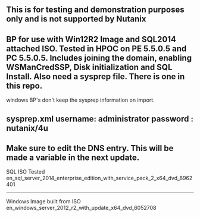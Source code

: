 This is for testing and demonstration purposes only and is not supported by Nutanix
------------------------------------------------------------------------

BP for use with Win12R2 Image and SQL2014 attached ISO. Tested in HPOC on PE 5.5.0.5 and PC 5.5.0.5. Includes joining the domain, enabling WSManCredSSP, Disk initialization and SQL Install. Also need a sysprep file. There is one in this repo.
------------------------------------------------------------------------
windows BP's don't keep the sysprep information on import.

sysprep.xml
username: administrator
 password : nutanix/4u
------------------------------------------------------------------------

Make sure to edit the DNS entry. This will be made a variable in the next update.
------------------------------------------------------------------------

SQL ISO Tested
en_sql_server_2014_enterprise_edition_with_service_pack_2_x64_dvd_8962401

------------------------------------------------------------------------

Windows Image built from ISO
en_windows_server_2012_r2_with_update_x64_dvd_6052708
